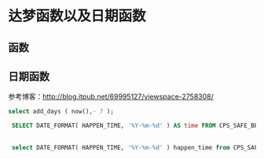# 达梦函数以及日期函数


## 函数


## 日期函数

参考博客：http://blog.itpub.net/69995127/viewspace-2758308/

```sql
select add_days ( now(),- 7 );

 SELECT DATE_FORMAT( HAPPEN_TIME, '%Y-%m-%d' ) AS time FROM CPS_SAFE_BEHAVIOR_MONITOR WHERE IS_DELETE=0 
 
 
 select DATE_FORMAT( HAPPEN_TIME, '%Y-%m-%d' ) happen_time from CPS_SAFE_BEHAVIOR_OBSERVATION where IS_DELETE=0   and happen_time >= '2022-03-13' and happen_time <='2022-03-21' order by happen_time desc


```